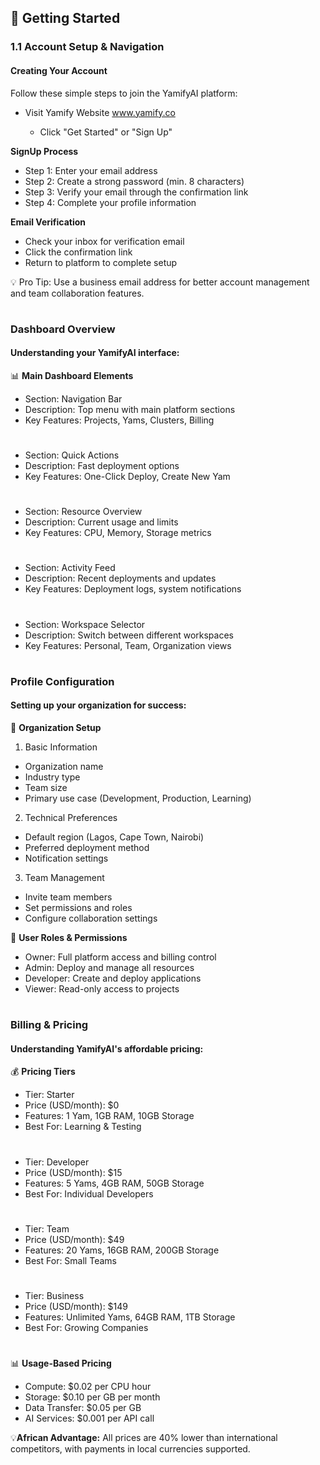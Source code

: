 ## 🚀 Getting Started

### 1.1 Account Setup & Navigation

#### Creating Your Account

Follow these simple steps to join the YamifyAI platform:

- Visit Yamify Website www.yamify.co 

  - Click "Get Started" or "Sign Up"

**SignUp Process**

- Step 1: Enter your email address
- Step 2: Create a strong password (min. 8 characters)
- Step 3: Verify your email through the confirmation link
- Step 4: Complete your profile information

**Email Verification**

- Check your inbox for verification email
- Click the confirmation link
- Return to platform to complete setup

💡 Pro Tip: Use a business email address for better account management and team collaboration features.
#

### Dashboard Overview

#### Understanding your YamifyAI interface:

📊 **Main Dashboard Elements**

- Section: Navigation Bar
- Description: Top menu with main platform sections 
- Key Features: Projects, Yams, Clusters, Billing
#
- Section: Quick Actions
- Description: Fast deployment options
- Key Features: One-Click Deploy, Create New Yam
#
- Section: Resource Overview
- Description: Current usage and limits
- Key Features: CPU, Memory, Storage metrics
#
- Section: Activity Feed
- Description: Recent deployments and updates
- Key Features: Deployment logs, system notifications
#
- Section: Workspace Selector
- Description: Switch between different workspaces
- Key Features: Personal, Team, Organization views
#

### Profile Configuration

#### Setting up your organization for success:

🏢 **Organization Setup**

1. Basic Information

- Organization name
- Industry type
- Team size
- Primary use case (Development, Production, Learning)

2. Technical Preferences

- Default region (Lagos, Cape Town, Nairobi)
- Preferred deployment method
- Notification settings

3. Team Management

- Invite team members
- Set permissions and roles
- Configure collaboration settings

👥 **User Roles & Permissions**

- Owner: Full platform access and billing control
- Admin: Deploy and manage all resources
- Developer: Create and deploy applications
- Viewer: Read-only access to projects
#

### Billing & Pricing

#### Understanding YamifyAI's affordable pricing:

💰 **Pricing Tiers**

- Tier: Starter
- Price (USD/month): $0
- Features: 1 Yam, 1GB RAM, 10GB Storage
- Best For: Learning & Testing
#
- Tier: Developer
- Price (USD/month): $15
- Features: 5 Yams, 4GB RAM, 50GB Storage
- Best For: Individual Developers
#
- Tier: Team
- Price (USD/month): $49
- Features: 20 Yams, 16GB RAM, 200GB Storage
- Best For: Small Teams
#
- Tier: Business
- Price (USD/month): $149
- Features: Unlimited Yams, 64GB RAM, 1TB Storage
- Best For: Growing Companies
#
📊 **Usage-Based Pricing**

- Compute: $0.02 per CPU hour
- Storage: $0.10 per GB per month
- Data Transfer: $0.05 per GB
- AI Services: $0.001 per API call

💡**African Advantage:** All prices are 40% lower than international competitors, with payments in local currencies supported.
